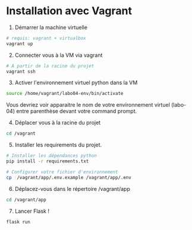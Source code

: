# Installation avec Vagrant

1. Démarrer la machine virtuelle

```bash
# requis: vagrant + virtualbox
vagrant up
```

2. Connecter vous à la VM via vagrant

```bash
# À partir de la racine du projet
vagrant ssh
```

3. Activer l'environnement virtuel python dans la VM

```bash
source /home/vagrant/labo04-env/bin/activate
```

Vous devriez voir apparaitre le nom de votre environnement virtuel (labo-04) entre parenthèse devant votre command prompt.

4. Déplacer vous à la racine du projet

```bash
cd /vagrant
```

5. Installer les requirements du projet.

```bash
# Installer les dépendances python
pip install -r requirements.txt

# Configurer votre fichier d'environnement
cp  /vagrant/app/.env.example /vagrant/app/.env
```

6. Déplacez-vous dans le répertoire /vagrant/app

```bash
cd /vagrant/app
```

7. Lancer Flask !

```bash
flask run
```
